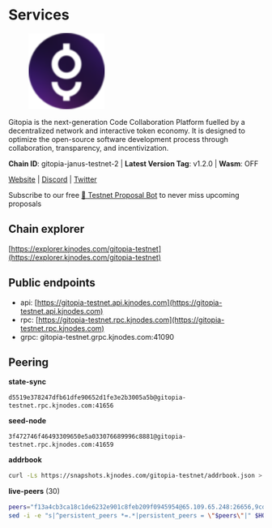 # Services

<figure><img src="https://raw.githubusercontent.com/kj89/cosmos-images/main/logos/gitopia.png" width="150" alt=""><figcaption></figcaption></figure>

Gitopia is the next-generation Code Collaboration Platform fuelled by  a decentralized network and interactive token economy. It is designed  to optimize the open-source software development process through  collaboration, transparency, and incentivization.

**Chain ID**: gitopia-janus-testnet-2 | **Latest Version Tag**: v1.2.0 | **Wasm**: OFF

[Website](https://gitopia.com/) | [Discord](https://discord.gg/hFTXCGNYDZ) | [Twitter](https://twitter.com/gitopiaDAO)



Subscribe to our free [🤖 Testnet Proposal Bot](https://t.me/kjnodes_testnet_proposal_bot) to never miss upcoming proposals


## Chain explorer
[https://explorer.kjnodes.com/gitopia-testnet](https://explorer.kjnodes.com/gitopia-testnet)

## Public endpoints

* api: [https://gitopia-testnet.api.kjnodes.com](https://gitopia-testnet.api.kjnodes.com)
* rpc: [https://gitopia-testnet.rpc.kjnodes.com](https://gitopia-testnet.rpc.kjnodes.com)
* grpc: gitopia-testnet.grpc.kjnodes.com:41090

## Peering

**state-sync**

```text
d5519e378247dfb61dfe90652d1fe3e2b3005a5b@gitopia-testnet.rpc.kjnodes.com:41656
```

**seed-node**

```text
3f472746f46493309650e5a033076689996c8881@gitopia-testnet.rpc.kjnodes.com:41659
```

**addrbook**
```bash
curl -Ls https://snapshots.kjnodes.com/gitopia-testnet/addrbook.json > $HOME/.gitopia/config/addrbook.json
```

**live-peers** (30)
```bash
peers="f13a4cb3ca18c1de6232e901c8feb209f0945954@65.109.65.248:26656,9cd6d2477d278ef6ccffa5cc4e22fd0d9489cd23@85.10.199.157:34656,a8e74ebf033def6fbb28d1b846d7a6c275ad2ef1@65.109.65.163:20556,bd7c6c83af99edf0ee5b857a99997fb9fc8f40a7@65.109.116.204:20556,7e0acc9368640587d09fe0b2ef9cba3549b0ba44@65.108.9.164:20556,5c2a752c9b1952dbed075c56c600c3a79b58c395@195.3.220.140:27036,f0b8227e40f25eaec0e25b9e91ca199d2d9a1ecb@167.86.94.177:656,399d4e19186577b04c23296c4f7ecc53e61080cb@34.143.189.236:26656,619a23818cddd40d0b9f57e9754b719da13609bc@65.108.108.52:24656,5f4aee494e44d65f31753d7122f074f27b3ed8a2@95.216.162.25:656,ed177ff3cf334df1a6c190438b0c7b5dd64b423a@45.151.122.140:656,37677351ed74a5ced46a99217d19e30d5bcacc1d@5.75.147.138:26656,4cd60a4dd4211d38d948a86a614f1fd8d3d274eb@75.119.153.139:656,03073657e8bc5bcf71e7fd8df281ab8dcbc8821a@45.151.122.130:656,975a3ade04fc92d00c7ad59d536506fde46169e7@167.86.96.233:656,52098a0fdd0dc566615ad37492019d252635bdda@45.85.249.131:656,b745e0c6a1e0c7ec248ec274cfd038ed4bc4c2cf@65.21.134.202:26356,1f0f03a1c845e810e5cfeb0d960639c637d049fe@154.26.131.130:36656,eaa9978430e55663346eb61312cd5ecc21448b25@38.242.139.153:656,247dbc8048be7c024c5f5deee45c18bd2f19bc93@116.203.35.46:36656,1f7f58f130ea9c89be44fd60554d5e97da56c395@206.221.181.234:56656,820024c34989e7605d9367847e1fc2d01ad763bd@65.109.92.235:30656,9c265cb98c21d6748822ca2bed0accacdd8449db@38.242.205.25:26656,ee812a11525cf7e2de4bd63e66aed8b8de337902@38.242.235.199:41656,d5519e378247dfb61dfe90652d1fe3e2b3005a5b@65.109.68.190:41656,59a99a10a28baeda8535598acef9abb706ec5dbc@45.85.249.132:656,06d87468fe35522abb186dd569d3beea579fc74c@5.78.42.204:26656,6ea375302fdd319ef64e013f469e286faf739da8@213.239.207.165:20086,95fbdc6d62be17db6688222b15b57d3e795ed07a@167.86.84.102:656,7da6c90fe420bca73b5274884236134acf49d565@35.168.32.254:26656"
sed -i -e "s|^persistent_peers *=.*|persistent_peers = \"$peers\"|" $HOME/.gitopia/config/config.toml
```
